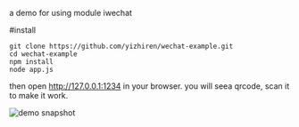 

a demo for using module iwechat


#install
```
git clone https://github.com/yizhiren/wechat-example.git
cd wechat-example
npm install
node app.js
```

then open http://127.0.0.1:1234 in your browser. you will seea qrcode, scan it to make it work.

![demo snapshot](https://github.com/yizhiren/wechat-example/blob/master/snapshot/wechatExmple.jpg  "snapshot") 

